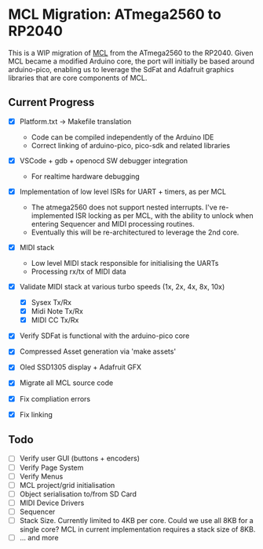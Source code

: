 # MCL Migration: ATmega2560 to RP2040

This is a WIP migration of [MCL](https://github.com/jmamma/mcl) from the ATmega2560 to the RP2040. Given MCL became a modified Arduino core, the port will initially be based around arduino-pico, enabling us to leverage the SdFat and Adafruit graphics libraries that are core components of MCL.

## Current Progress

- [X] Platform.txt -> Makefile translation
  - Code can be compiled independently of the Arduino IDE
  - Correct linking of arduino-pico, pico-sdk and related libraries

- [X] VSCode + gdb + openocd SW debugger integration
  - For realtime hardware debugging

- [X] Implementation of low level ISRs for UART + timers, as per MCL
  - The atmega2560 does not support nested interrupts. I've re-implemented ISR locking as per MCL, with the ability to unlock when entering Sequencer and MIDI processing routines.
  - Eventually this will be re-architectured to leverage the 2nd core.
- [X] MIDI stack
  - Low level MIDI stack responsible for initialising the UARTs
  - Processing rx/tx of MIDI data

- [X] Validate MIDI stack at various turbo speeds (1x, 2x, 4x, 8x, 10x)
  - [X] Sysex Tx/Rx
  - [X] Midi Note Tx/Rx
  - [X] MIDI CC Tx/Rx

- [X] Verify SDFat is functional with the arduino-pico core

- [X] Compressed Asset generation via 'make assets'

- [X] Oled SSD1305 display + Adafruit GFX

- [X] Migrate all MCL source code

- [X] Fix compliation errors

- [X] Fix linking

## Todo

- [ ] Verify user GUI (buttons + encoders)
- [ ] Verify Page System
- [ ] Verify Menus
- [ ] MCL project/grid initialisation
- [ ] Object serialisation to/from SD Card
- [ ] MIDI Device Drivers
- [ ] Sequencer
- [ ] Stack Size. Currently limited to 4KB per core. Could we use all 8KB for a single core?
      MCL in current implementation requires a stack size of 8KB.
- [ ] ... and more
